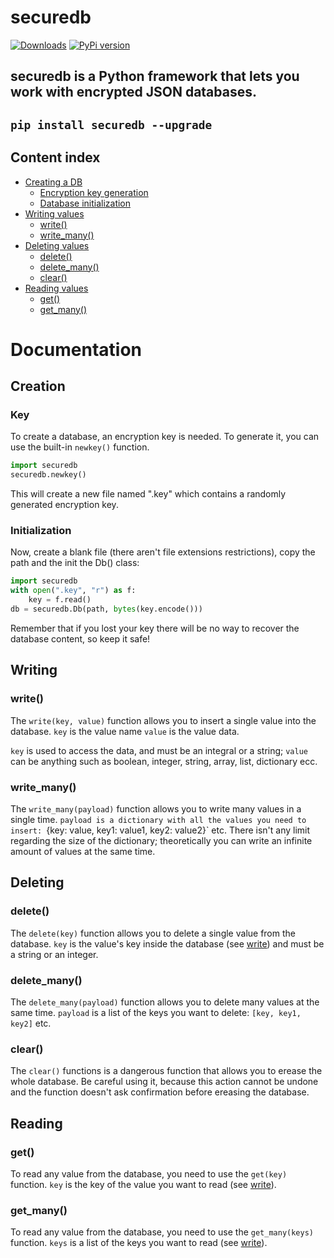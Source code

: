 # securedb
[![Downloads](https://pepy.tech/badge/securedb)](https://pepy.tech/project/securedb) [![PyPi version](https://badgen.net/pypi/v/securedb/)](https://pypi.com/project/securedb)
## securedb is a Python framework that lets you work with encrypted JSON databases.
## `pip install securedb --upgrade`
## Content index
- [Creating a DB](#creation)
  - [Encryption key generation](#key)
  - [Database initialization](#initialization)
- [Writing values](#writing)
  - [write()](#write)
  - [write_many()](#write_many)
- [Deleting values](#deleting)
  - [delete()](#delete)
  - [delete_many()](#delete_many)
  - [clear()](#clear)
- [Reading values](#reading)
  - [get()](#get)
  - [get_many()](#get_many)



# Documentation
## Creation
### Key
To create a database, an encryption key is needed. To generate it, you can use the built-in `newkey()` function.
```py
import securedb
securedb.newkey()
```
This will create a new file named ".key" which contains a randomly generated encryption key.

### Initialization
Now, create a blank file (there aren't file extensions restrictions), copy the path and the init the Db() class:
```py
import securedb
with open(".key", "r") as f:
    key = f.read()
db = securedb.Db(path, bytes(key.encode()))
```
Remember that if you lost your key there will be no way to recover the database content, so keep it safe!

## Writing
### write()
The `write(key, value)` function allows you to insert a single value into the database.
`key` is the value name
`value` is the value data.

`key` is used to access the data, and must be an integral or a string;
`value` can be anything such as boolean, integer, string, array, list, dictionary ecc.

### write_many()
The `write_many(payload)` function allows you to write many values in a single time. 
`payload is a dictionary with all the values you need to insert:
`{key: value, key1: value1, key2: value2}` etc.
There isn't any limit regarding the size of the dictionary; theoretically you can write an infinite amount of values at the same time.

## Deleting
### delete()
The `delete(key)` function allows you to delete a single value from the database.
`key` is the value's key inside the database (see [write](##writing)) and must be a string or an integer. 

### delete_many()
The `delete_many(payload)` function allows you to delete many values at the same time.
`payload` is a list of the keys you want to delete:
`[key, key1, key2]` etc. 

### clear()
The `clear()` functions is a dangerous function that allows you to erease the whole database. 
Be careful using it, because this action cannot be undone and the function doesn't ask confirmation before ereasing the database.

## Reading
### get()
To read any value from the database, you need to use the `get(key)` function.
`key` is the key of the value you want to read (see [write](##writing)).

### get_many()
To read any value from the database, you need to use the `get_many(keys)` function.
`keys` is a list of the keys you want to read (see [write](##writing)).
